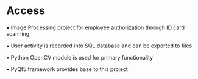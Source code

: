 # Access
• Image Processing project for employee authorization through ID card scanning

• User activity is recorded into SQL database and can be exported to files

• Python OpenCV module is used for primary functionality

• PyQt5 framework provides base to this project
